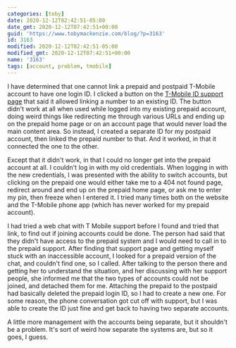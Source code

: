 ```yaml
---
categories: [toby]
date: 2020-12-12T02:42:51-05:00
date_gmt: 2020-12-12T07:42:51+00:00
guid: 'https://www.tobymackenzie.com/blog/?p=3163'
id: 3163
modified: 2020-12-12T02:42:51-05:00
modified_gmt: 2020-12-12T07:42:51+00:00
name: '3163'
tags: [account, problem, tmobile]
---
```


I have determined that one cannot link a prepaid and postpaid T-Mobile account to have one login ID.<!--more-->  I clicked a button on the [T-Mobile ID support page](https://www.t-mobile.com/support/account/set-up-and-manage-your-t-mobile-id) that said it allowed linking a number to an existing ID.  The button didn't work at all when used while logged into my existing prepaid account, doing weird things like redirecting me through various URLs and ending up on the prepaid home page or on an account page that would never load the main content area.  So instead, I created a separate ID for my postpaid account, then linked the prepaid number to that.  And it worked, in that it connected the one to the other.

Except that it didn't work, in that I could no longer get into the prepaid account at all.  I couldn't log in with my old credentials.  When logging in with the new credentials, I was presented with the ability to switch accounts, but clicking on the prepaid one would either take me to a 404 not found page, redirect around and end up on the prepaid home page, or ask me to enter my pin, then freeze when I entered it.  I tried many times both on the website and the T-Mobile phone app (which has never worked for my prepaid account).

I had tried a web chat with T Mobile support before I found and tried that link, to find out if joining accounts could be done.  The person had said that they didn't have access to the prepaid system and I would need to call in to the prepaid support.  After finding that support page and getting myself stuck with an inaccessible account, I looked for a prepaid version of the chat, and couldn't find one, so I called.  After talking to the person there and getting her to understand the situation, and her discussing with her support people, she informed me that the two types of accounts could not be joined, and detached them for me.  Attaching the prepaid to the postpaid had basically deleted the prepaid login ID, so I had to create a new one.  For some reason, the phone conversation got cut off with support, but I was able to create the ID just fine and get back to having two separate accounts.

A little more management with the accounts being separate, but it shouldn't be a problem.  It's sort of weird how separate the systems are, but so it goes, I guess.
